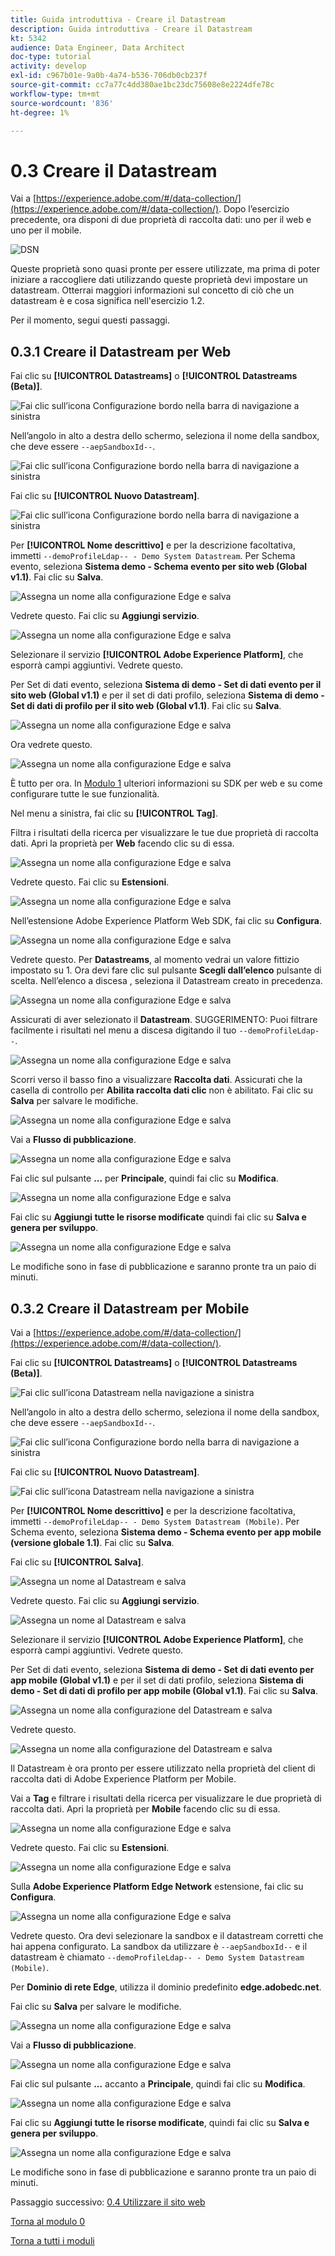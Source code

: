 ```yaml
---
title: Guida introduttiva - Creare il Datastream
description: Guida introduttiva - Creare il Datastream
kt: 5342
audience: Data Engineer, Data Architect
doc-type: tutorial
activity: develop
exl-id: c967b01e-9a0b-4a74-b536-706db0cb237f
source-git-commit: cc7a77c4dd380ae1bc23dc75608e8e2224dfe78c
workflow-type: tm+mt
source-wordcount: '836'
ht-degree: 1%

---
```


# 0.3 Creare il Datastream

Vai a [https://experience.adobe.com/#/data-collection/](https://experience.adobe.com/#/data-collection/). Dopo l’esercizio precedente, ora disponi di due proprietà di raccolta dati: uno per il web e uno per il mobile.

![DSN](./images/launchprop.png)

Queste proprietà sono quasi pronte per essere utilizzate, ma prima di poter iniziare a raccogliere dati utilizzando queste proprietà devi impostare un datastream. Otterrai maggiori informazioni sul concetto di ciò che un datastream è e cosa significa nell&#39;esercizio 1.2.

Per il momento, segui questi passaggi.

## 0.3.1 Creare il Datastream per Web

Fai clic su **[!UICONTROL Datastreams]** o **[!UICONTROL Datastreams (Beta)]**.

![Fai clic sull’icona Configurazione bordo nella barra di navigazione a sinistra](./images/edgeconfig1a.png)

Nell’angolo in alto a destra dello schermo, seleziona il nome della sandbox, che deve essere `--aepSandboxId--`.

![Fai clic sull’icona Configurazione bordo nella barra di navigazione a sinistra](./images/edgeconfig1b.png)

Fai clic su **[!UICONTROL Nuovo Datastream]**.

![Fai clic sull’icona Configurazione bordo nella barra di navigazione a sinistra](./images/edgeconfig1.png)

Per **[!UICONTROL Nome descrittivo]** e per la descrizione facoltativa, immetti `--demoProfileLdap-- - Demo System Datastream`. Per Schema evento, seleziona **Sistema demo - Schema evento per sito web (Global v1.1)**. Fai clic su **Salva**.

![Assegna un nome alla configurazione Edge e salva](./images/edgeconfig2.png)

Vedrete questo. Fai clic su **Aggiungi servizio**.

![Assegna un nome alla configurazione Edge e salva](./images/edgeconfig3.png)

Selezionare il servizio **[!UICONTROL Adobe Experience Platform]**, che esporrà campi aggiuntivi. Vedrete questo.

Per Set di dati evento, seleziona **Sistema di demo - Set di dati evento per il sito web (Global v1.1)** e per il set di dati profilo, seleziona **Sistema di demo - Set di dati di profilo per il sito web (Global v1.1)**. Fai clic su **Salva**.

![Assegna un nome alla configurazione Edge e salva](./images/edgeconfig4.png)

Ora vedrete questo.

![Assegna un nome alla configurazione Edge e salva](./images/edgeconfig5.png)

È tutto per ora. In [Modulo 1](./../module1/data-ingestion-launch-web-sdk.md) ulteriori informazioni su SDK per web e su come configurare tutte le sue funzionalità.

Nel menu a sinistra, fai clic su **[!UICONTROL Tag]**.

Filtra i risultati della ricerca per visualizzare le tue due proprietà di raccolta dati. Apri la proprietà per **Web** facendo clic su di essa.

![Assegna un nome alla configurazione Edge e salva](./images/edgeconfig10a.png)

Vedrete questo. Fai clic su **Estensioni**.

![Assegna un nome alla configurazione Edge e salva](./images/edgeconfig11.png)

Nell’estensione Adobe Experience Platform Web SDK, fai clic su **Configura**.

![Assegna un nome alla configurazione Edge e salva](./images/edgeconfig12.png)

Vedrete questo. Per **Datastreams**, al momento vedrai un valore fittizio impostato su 1. Ora devi fare clic sul pulsante **Scegli dall’elenco** pulsante di scelta. Nell’elenco a discesa , seleziona il Datastream creato in precedenza.

![Assegna un nome alla configurazione Edge e salva](./images/edgeconfig13.png)

Assicurati di aver selezionato il **Datastream**. SUGGERIMENTO: Puoi filtrare facilmente i risultati nel menu a discesa digitando il tuo `--demoProfileLdap--`.

![Assegna un nome alla configurazione Edge e salva](./images/edgeconfig14.png)

Scorri verso il basso fino a visualizzare **Raccolta dati**. Assicurati che la casella di controllo per **Abilita raccolta dati clic** non è abilitato. Fai clic su **Salva** per salvare le modifiche.

![Assegna un nome alla configurazione Edge e salva](./images/edgeconfig14a.png)

Vai a **Flusso di pubblicazione**.

![Assegna un nome alla configurazione Edge e salva](./images/edgeconfig15.png)

Fai clic sul pulsante **...** per **Principale**, quindi fai clic su **Modifica**.

![Assegna un nome alla configurazione Edge e salva](./images/edgeconfig16.png)

Fai clic su **Aggiungi tutte le risorse modificate** quindi fai clic su **Salva e genera per sviluppo**.

![Assegna un nome alla configurazione Edge e salva](./images/edgeconfig17.png)

Le modifiche sono in fase di pubblicazione e saranno pronte tra un paio di minuti.

## 0.3.2 Creare il Datastream per Mobile

Vai a [https://experience.adobe.com/#/data-collection/](https://experience.adobe.com/#/data-collection/).

Fai clic su **[!UICONTROL Datastreams]** o **[!UICONTROL Datastreams (Beta)]**.

![Fai clic sull’icona Datastream nella navigazione a sinistra](./images/edgeconfig1a.png)

Nell’angolo in alto a destra dello schermo, seleziona il nome della sandbox, che deve essere `--aepSandboxId--`.

![Fai clic sull’icona Configurazione bordo nella barra di navigazione a sinistra](./images/edgeconfig1b.png)

Fai clic su **[!UICONTROL Nuovo Datastream]**.

![Fai clic sull’icona Datastream nella navigazione a sinistra](./images/edgeconfig1.png)

Per **[!UICONTROL Nome descrittivo]** e per la descrizione facoltativa, immetti `--demoProfileLdap-- - Demo System Datastream (Mobile)`. Per Schema evento, seleziona **Sistema demo - Schema evento per app mobile (versione globale 1.1)**. Fai clic su **Salva**.

Fai clic su **[!UICONTROL Salva]**.

![Assegna un nome al Datastream e salva](./images/edgeconfig2m.png)

Vedrete questo. Fai clic su **Aggiungi servizio**.

![Assegna un nome al Datastream e salva](./images/edgeconfig3m.png)

Selezionare il servizio **[!UICONTROL Adobe Experience Platform]**, che esporrà campi aggiuntivi. Vedrete questo.

Per Set di dati evento, seleziona **Sistema di demo - Set di dati evento per app mobile (Global v1.1)** e per il set di dati profilo, seleziona **Sistema di demo - Set di dati di profilo per app mobile (Global v1.1)**. Fai clic su **Salva**.

![Assegna un nome alla configurazione del Datastream e salva](./images/edgeconfig4m.png)

Vedrete questo.

![Assegna un nome alla configurazione del Datastream e salva](./images/edgeconfig5m.png)

Il Datastream è ora pronto per essere utilizzato nella proprietà del client di raccolta dati di Adobe Experience Platform per Mobile.

Vai a **Tag** e filtrare i risultati della ricerca per visualizzare le due proprietà di raccolta dati. Apri la proprietà per **Mobile** facendo clic su di essa.

![Assegna un nome alla configurazione Edge e salva](./images/edgeconfig10am.png)

Vedrete questo. Fai clic su **Estensioni**.

![Assegna un nome alla configurazione Edge e salva](./images/edgeconfig11m.png)

Sulla **Adobe Experience Platform Edge Network** estensione, fai clic su **Configura**.

![Assegna un nome alla configurazione Edge e salva](./images/edgeconfig12m.png)

Vedrete questo. Ora devi selezionare la sandbox e il datastream corretti che hai appena configurato. La sandbox da utilizzare è `--aepSandboxId--` e il datastream è chiamato `--demoProfileLdap-- - Demo System Datastream (Mobile)`.

Per **Dominio di rete Edge**, utilizza il dominio predefinito **edge.adobedc.net**.

Fai clic su **Salva** per salvare le modifiche.

![Assegna un nome alla configurazione Edge e salva](./images/edgeconfig13m.png)

Vai a **Flusso di pubblicazione**.

![Assegna un nome alla configurazione Edge e salva](./images/edgeconfig15m.png)

Fai clic sul pulsante **...** accanto a **Principale**, quindi fai clic su **Modifica**.

![Assegna un nome alla configurazione Edge e salva](./images/edgeconfig16m.png)

Fai clic su **Aggiungi tutte le risorse modificate**, quindi fai clic su **Salva e genera per sviluppo**.

![Assegna un nome alla configurazione Edge e salva](./images/edgeconfig17m.png)

Le modifiche sono in fase di pubblicazione e saranno pronte tra un paio di minuti.

Passaggio successivo: [0.4 Utilizzare il sito web](./ex4.md)

[Torna al modulo 0](./getting-started.md)

[Torna a tutti i moduli](./../../overview.md)